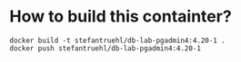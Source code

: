  # How to build this containter?
 ````
 docker build -t stefantruehl/db-lab-pgadmin4:4.20-1 .
 docker push stefantruehl/db-lab-pgadmin4:4.20-1
 ````
